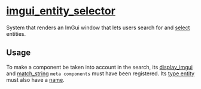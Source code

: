 # [imgui_entity_selector](imgui_entity_selector.hpp)

System that renders an ImGui window that lets users search for and [select](../../../core/data/selected.md) entities.

## Usage

To make a component be taken into account in the search, its [display_imgui](../../../meta/functions//display_imgui.md) and [match_string](../../../meta/functions//match_string.md) `meta components` must have been registered. Its [type entity](../../../meta/helpers/type_helper.md) must also have a [name](../../../core/data/name.md).